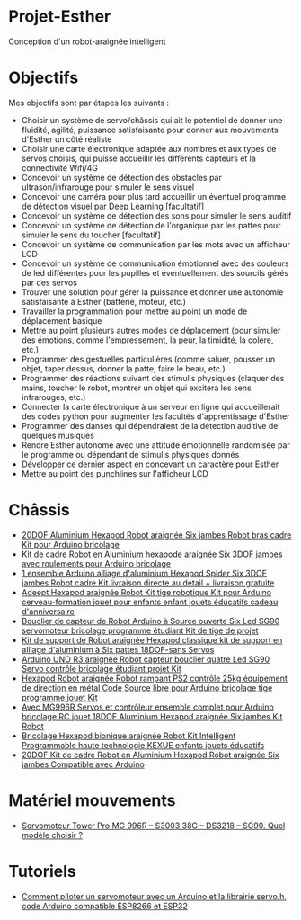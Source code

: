 # Projet-Esther
Conception d'un robot-araignée intelligent

# Objectifs

Mes objectifs sont par étapes les suivants :
* Choisir un système de servo/châssis qui ait le potentiel de donner une fluidité, agilité, puissance satisfaisante pour donner aux mouvements d'Esther un côté réaliste
* Choisir une carte électronique adaptée aux nombres et aux types de servos choisis, qui puisse accueillir les différents capteurs et la connectivité Wifi/4G
* Concevoir un système de détection des obstacles par ultrason/infrarouge pour simuler le sens visuel
* Concevoir une caméra pour plus tard accueillir un éventuel programme de détection visuel par Deep Learning [facultatif]
* Concevoir un système de détection des sons pour simuler le sens auditif
* Concevoir un système de détection de l'organique par les pattes pour simuler le sens du toucher [facultatif]
* Concevoir un système de communication par les mots avec un afficheur LCD
* Concevoir un système de communication émotionnel avec des couleurs de led différentes pour les pupilles et éventuellement des sourcils gérés par des servos
* Trouver une solution pour gérer la puissance et donner une autonomie satisfaisante à Esther (batterie, moteur, etc.)
* Travailler la programmation pour mettre au point un mode de déplacement basique
* Mettre au point plusieurs autres modes de déplacement (pour simuler des émotions, comme l'empressement, la peur, la timidité, la colère, etc.)
* Programmer des gestuelles particulières (comme saluer, pousser un objet, taper dessus, donner la patte, faire le beau, etc.)
* Programmer des réactions suivant des stimulis physiques (claquer des mains, toucher le robot, montrer un objet qui excitera les sens infrarouges, etc.)
* Connecter la carte électronique à un serveur en ligne qui accueillerait des codes python pour augmenter les facultés d'apprentissage d'Esther
* Programmer des danses qui dépendraient de la détection auditive de quelques musiques
* Rendre Esther autonome avec une attitude émotionnelle randomisée par le programme ou dépendant de stimulis physiques donnés
* Développer ce dernier aspect en concevant un caractère pour Esther
* Mettre au point des punchlines sur l'afficheur LCD

# Châssis

* [20DOF Aluminium Hexapod Robot araignée Six jambes Robot bras cadre Kit pour Arduino bricolage](<https://fr.aliexpress.com/item/32757236180.html?spm=a2g0o.productlist.0.0.c23c16f7wi7GCA&algo_pvid=6a6bd7c0-9b87-4769-a313-1d8d2317a3cf&algo_expid=6a6bd7c0-9b87-4769-a313-1d8d2317a3cf-1&btsid=0b0a187b16011122705956414e4435&ws_ab_test=searchweb0_0,searchweb201602_,searchweb201603>)
* [Kit de cadre Robot en Aluminium hexapode araignée Six 3DOF jambes avec roulements pour Arduino bricolage](<https://fr.aliexpress.com/item/32757326561.html?spm=a2g0o.productlist.0.0.c23c16f7wi7GCA&algo_pvid=6a6bd7c0-9b87-4769-a313-1d8d2317a3cf&algo_expid=6a6bd7c0-9b87-4769-a313-1d8d2317a3cf-2&btsid=0b0a187b16011122705956414e4435&ws_ab_test=searchweb0_0,searchweb201602_,searchweb201603>)
* [1 ensemble Arduino alliage d'aluminium Hexapod Spider Six 3DOF jambes Robot cadre Kit livraison directe au détail + livraison gratuite](<https://fr.aliexpress.com/item/32646972277.html?spm=a2g0o.productlist.0.0.c23c16f7wi7GCA&algo_pvid=6a6bd7c0-9b87-4769-a313-1d8d2317a3cf&algo_expid=6a6bd7c0-9b87-4769-a313-1d8d2317a3cf-8&btsid=0b0a187b16011122705956414e4435&ws_ab_test=searchweb0_0,searchweb201602_,searchweb201603>)
* [Adeept Hexapod araignée Robot Kit tige robotique Kit pour Arduino cerveau-formation jouet pour enfants enfant jouets éducatifs cadeau d'anniversaire](<https://fr.aliexpress.com/item/1005001303840556.html?spm=a2g0o.productlist.0.0.c23c16f7wi7GCA&algo_pvid=6a6bd7c0-9b87-4769-a313-1d8d2317a3cf&algo_expid=6a6bd7c0-9b87-4769-a313-1d8d2317a3cf-10&btsid=0b0a187b16011122705956414e4435&ws_ab_test=searchweb0_0,searchweb201602_,searchweb201603>)
* [Bouclier de capteur de Robot Arduino à Source ouverte Six Led SG90 servomoteur bricolage programme étudiant Kit de tige de projet](<https://fr.aliexpress.com/item/4001101178830.html?spm=a2g0o.productlist.0.0.c23c16f7wi7GCA&algo_pvid=6a6bd7c0-9b87-4769-a313-1d8d2317a3cf&algo_expid=6a6bd7c0-9b87-4769-a313-1d8d2317a3cf-12&btsid=0b0a187b16011122705956414e4435&ws_ab_test=searchweb0_0,searchweb201602_,searchweb201603>)
* [Kit de support de Robot araignée Hexapod classique kit de support en alliage d'aluminium à Six pattes 18DOF-sans Servos](<https://fr.aliexpress.com/item/4000968131866.html?spm=a2g0o.detail.1000014.33.21c6db61sCoSWI&gps-id=pcDetailBottomMoreOtherSeller&scm=1007.14976.190395.0&scm_id=1007.14976.190395.0&scm-url=1007.14976.190395.0&pvid=2faed1f4-b8ff-41e2-988c-1f5af46fd4b3&_t=gps-id:pcDetailBottomMoreOtherSeller,scm-url:1007.14976.190395.0,pvid:2faed1f4-b8ff-41e2-988c-1f5af46fd4b3,tpp_buckets:668%230%23131923%2348_668%23808%233772%23906_668%23888%233325%2316_4976%230%23190395%2318_4976%232711%237538%2382_4976%233104%239653%237_4976%234052%2318550%2347_4976%233141%239887%234_668%232846%238109%23252_668%232717%237563%23547_668%231000022185%231000066059%230_668%233422%2315392%23807_4452%230%23184418%230_4452%233474%2315675%2369_4452%233098%239599%23242_4452%233564%2316062%23585>)
* [Arduino UNO R3 araignée Robot capteur bouclier quatre Led SG90 Servo contrôle bricolage étudiant projet Kit](<https://fr.aliexpress.com/item/4000421910110.html?spm=a2g0o.productlist.0.0.c23c16f7wi7GCA&algo_pvid=6a6bd7c0-9b87-4769-a313-1d8d2317a3cf&algo_expid=6a6bd7c0-9b87-4769-a313-1d8d2317a3cf-17&btsid=0b0a187b16011122705956414e4435&ws_ab_test=searchweb0_0,searchweb201602_,searchweb201603>)
* [Hexapod Robot araignée Robot rampant PS2 contrôle 25kg équipement de direction en métal Code Source libre pour Arduino bricolage tige programme jouet Kit](<https://fr.aliexpress.com/item/4001241267818.html?spm=a2g0o.productlist.0.0.c23c16f7wi7GCA&algo_pvid=6a6bd7c0-9b87-4769-a313-1d8d2317a3cf&algo_expid=6a6bd7c0-9b87-4769-a313-1d8d2317a3cf-22&btsid=0b0a187b16011122705956414e4435&ws_ab_test=searchweb0_0,searchweb201602_,searchweb201603>)
* [Avec MG996R Servos et contrôleur ensemble complet pour Arduino bricolage RC jouet 18DOF Aluminium Hexapod araignée Six jambes Kit Robot](<https://fr.aliexpress.com/item/32759587711.html?spm=a2g0o.productlist.0.0.c23c16f7wi7GCA&algo_pvid=6a6bd7c0-9b87-4769-a313-1d8d2317a3cf&algo_expid=6a6bd7c0-9b87-4769-a313-1d8d2317a3cf-20&btsid=0b0a187b16011122705956414e4435&ws_ab_test=searchweb0_0,searchweb201602_,searchweb201603>)
* [Bricolage Hexapod bionique araignée Robot Kit Intelligent Programmable haute technologie KEXUE enfants jouets éducatifs](<https://fr.aliexpress.com/item/32966213532.html?spm=a2g0o.productlist.0.0.c23c16f7wi7GCA&algo_pvid=6a6bd7c0-9b87-4769-a313-1d8d2317a3cf&algo_expid=6a6bd7c0-9b87-4769-a313-1d8d2317a3cf-25&btsid=0b0a187b16011122705956414e4435&ws_ab_test=searchweb0_0,searchweb201602_,searchweb201603>)
* [20DOF Kit de cadre Robot en Aluminium Hexapod Robot araignée Six jambes Compatible avec Arduino](<https://fr.aliexpress.com/item/32781166310.html?spm=a2g0o.productlist.0.0.c23c16f7wi7GCA&algo_pvid=6a6bd7c0-9b87-4769-a313-1d8d2317a3cf&algo_expid=6a6bd7c0-9b87-4769-a313-1d8d2317a3cf-27&btsid=0b0a187b16011122705956414e4435&ws_ab_test=searchweb0_0,searchweb201602_,searchweb201603>)

# Matériel mouvements

* [Servomoteur Tower Pro MG 996R – S3003 38G – DS3218 – SG90. Quel modèle choisir ?](<https://projetsdiy.fr/plan-servomoteur-tower-pro-mg-996r-s3003/>)

# Tutoriels

* [Comment piloter un servomoteur avec un Arduino et la librairie servo.h, code Arduino compatible ESP8266 et ESP32](<https://projetsdiy.fr/piloter-servomoteur-arduino/>)
